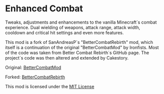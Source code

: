 # Enhanced Combat

Tweaks, adjustments and enhancements to the vanilla Minecraft´s combat experience.
Dual wielding of weapons, attack range, attack width, cooldown and critical hit settings and even more features.

This mod is a fork of SanAndreasP´s "BetterCombatRebirth" mod, which itself is a continuation of the original "BetterCombatMod" by Ironfists.
Most of the code was taken from Better Combat Rebirth´s GitHub page. The project´s code was then altered and extended by Cakestory.
 
Original: [BetterCombatMod](https://www.curseforge.com/minecraft/mc-mods/better-combat-mod)

Forked:   [BetterCombatRebirth](https://www.curseforge.com/minecraft/mc-mods/better-combat-rebirth)


This mod is licensed under the [MIT License](https://opensource.org/licenses/MIT)